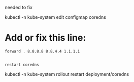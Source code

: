 needed to fix

kubectl -n kube-system edit configmap coredns

# Add or fix this line:
    forward . 8.8.8.8 8.8.4.4 1.1.1.1


    restart coredns

kubectl -n kube-system rollout restart deployment/coredns
